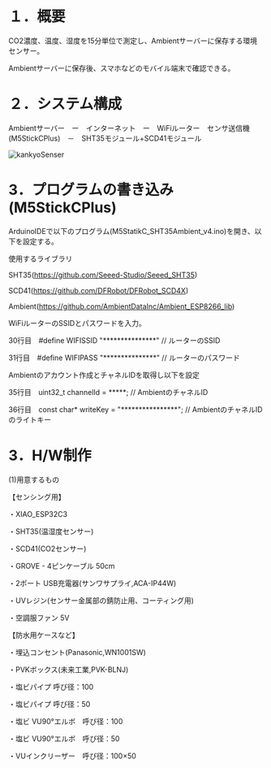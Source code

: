 # **１．概要**

CO2濃度、温度、湿度を15分単位で測定し、Ambientサーバーに保存する環境センサー。

Ambientサーバーに保存後、スマホなどのモバイル端末で確認できる。


# **２．システム構成**
Ambientサーバー　ー　インターネット　ー　WiFiルーター　センサ送信機(M5StickCPlus)　－　SHT35モジュール+SCD41モジュール

![kankyoSenser](https://github.com/km190112/kikurageKankyouSenseer/assets/46617422/76a97617-11c4-4df0-ac96-0c0b757eb553)



# **3．プログラムの書き込み(M5StickCPlus)**
ArduinoIDEで以下のプログラム(M5StatikC_SHT35Ambient_v4.ino)を開き、以下を設定する。

使用するライブラリ

SHT35(https://github.com/Seeed-Studio/Seeed_SHT35)

SCD41(https://github.com/DFRobot/DFRobot_SCD4X)

Ambient(https://github.com/AmbientDataInc/Ambient_ESP8266_lib)


WiFiルーターのSSIDとパスワードを入力。

30行目　#define WIFISSID "***************"  // ルーターのSSID

31行目　#define WIFIPASS "***************"  // ルーターのパスワード


Ambientのアカウント作成とチャネルIDを取得し以下を設定

35行目　uint32_t channelId = *****;                 // AmbientのチャネルID

36行目　const char* writeKey = "****************";  // AmbientのチャネルIDのライトキー


# **3．H/W制作**

(1)用意するもの

【センシング用】

・XIAO_ESP32C3

・SHT35(温湿度センサー)

・SCD41(CO2センサー)

・GROVE - 4ピンケーブル 50cm

・2ポート USB充電器(サンワサプライ,ACA-IP44W)

・UVレジン(センサー金属部の錆防止用、コーティング用)

・空調服ファン 5V

【防水用ケースなど】

・埋込コンセント(Panasonic,WN1001SW)

・PVKボックス(未来工業,PVK-BLNJ)

・塩ビパイプ 呼び径：100

・塩ビパイプ 呼び径：50

・塩ビ VU90°エルボ　呼び径：100

・塩ビ VU90°エルボ　呼び径：50

・VUインクリーザー　呼び径：100×50
